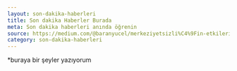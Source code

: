 ```yaml
---
layout: son-dakika-haberleri
title: Son dakika Haberler Burada
meta: Son dakika haberleri anında öğrenin
source: https://medium.com/@baranyucel/merkeziyetsizli%C4%9Fin-etkileri-arac%C4%B1lar%C4%B1n-ortadan-kalkmas%C4%B1-28885be5b127
category: son-dakika-haberleri
---
```

*buraya bir şeyler yazıyorum
